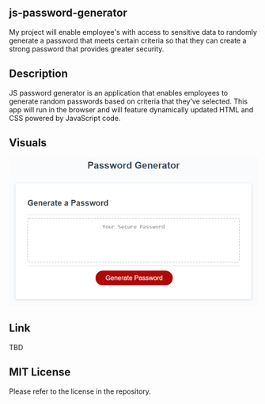 ## js-password-generator
My project will enable employee's with access to sensitive data to randomly generate a password that meets certain criteria so that they can create a strong password that provides greater security.

## Description
JS password generator is an application that enables employees to generate random passwords based on criteria that they’ve selected. This app will run in the browser and will feature dynamically updated HTML and CSS powered by JavaScript code.


## Visuals
![Screenshot](assets/03-javascript-homework-demo.png) 

## Link
TBD

## MIT License
Please refer to the license in the repository.